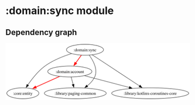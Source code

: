 # :domain:sync module
## Dependency graph
![Dependency graph](../../docs/images/graphs/dep_graph_domain_sync.svg)
